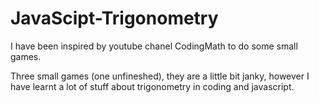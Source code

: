# JavaScipt-Trigonometry
I have been inspired by youtube chanel CodingMath to do some small games.

Three small games (one unfineshed), they are a little bit janky, however I have learnt a lot of stuff about trigonometry in coding and javascript.
